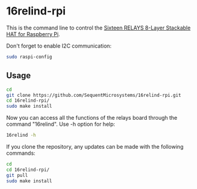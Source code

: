 # 16relind-rpi
This is the command line to control the [Sixteen RELAYS 8-Layer Stackable HAT for Raspberry Pi](https://sequentmicrosystems.com/collections/all-io-cards/products/sixteen-relays-8-layer-stackable-hat-for-raspberry-pi).

Don't forget to enable I2C communication:
```bash
sudo raspi-config
```
## Usage
```bash
cd
git clone https://github.com/SequentMicrosystems/16relind-rpi.git
cd 16relind-rpi/
sudo make install
```
Now you can access all the functions of the relays board through the command "16relind". Use -h option for help:
```bash
16relind -h
```
If you clone the repository, any updates can be made with the following commands:
```bash
cd
cd 16relind-rpi/  
git pull
sudo make install
```
